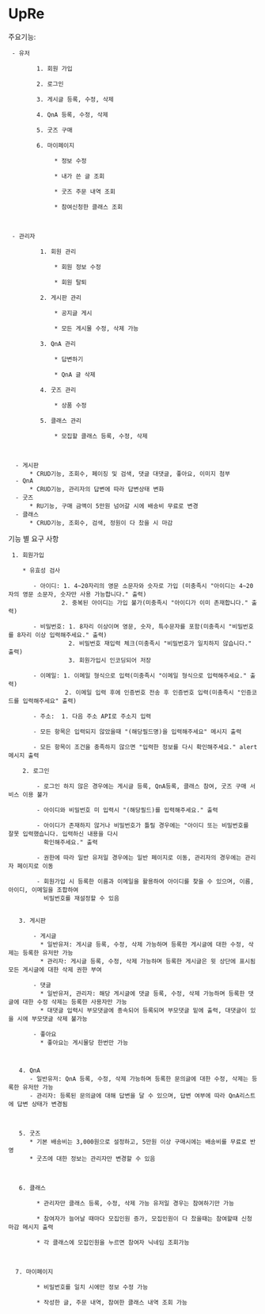 # UpRe

주요기능: 

     - 유저

            1. 회원 가입

            2. 로그인

            3. 게시글 등록, 수정, 삭제

            4. QnA 등록, 수정, 삭제

            5. 굿즈 구매

            6. 마이페이지

                 * 정보 수정

                 * 내가 쓴 글 조회

                 * 굿즈 주문 내역 조회

                 * 참여신청한 클래스 조회



     - 관리자

             1. 회원 관리

                 * 회원 정보 수정

                 * 회원 탈퇴

             2. 게시판 관리

                 * 공지글 게시

                 * 모든 게시물 수정, 삭제 가능

             3. QnA 관리

                 * 답변하기

                 * QnA 글 삭제

             4. 굿즈 관리

                 * 상품 수정

             5. 클래스 관리

                 * 모집할 클래스 등록, 수정, 삭제



      - 게시판
          * CRUD기능, 조회수, 페이징 및 검색, 댓글 대댓글, 좋아요, 이미지 첨부
      - QnA
          * CRUD기능, 관리자의 답변에 따라 답변상태 변화
      - 굿즈
          * RU기능, 구매 금액이 5만원 넘어갈 시에 배송비 무료로 변경
      - 클래스
          * CRUD기능, 조회수, 검색, 정원이 다 찼을 시 마감



기능 별 요구 사항


     1. 회원가입

        * 유효성 검사

           - 아이디: 1. 4~20자리의 영문 소문자와 숫자로 가입 (미충족시 "아이디는 4~20자의 영문 소문자, 숫자만 사용 가능합니다." 출력)
                   2. 중복된 아이디는 가입 불가(미충족시 "아이디가 이미 존재합니다." 출력)

           - 비밀번호: 1. 8자리 이상이며 영문, 숫자, 특수문자를 포함(미충족시 "비밀번호를 8자리 이상 입력해주세요." 출력)
                     2. 비밀번호 재입력 체크(미충족시 "비밀번호가 일치하지 않습니다." 출력)
                     3. 회원가입시 인코딩되어 저장

           - 이메일: 1. 이메일 형식으로 입력(미충족시 "이메일 형식으로 입력해주세요." 출력)
                    2. 이메일 입력 후에 인증번호 전송 후 인증번호 입력(미충족시 "인증코드를 입력해주세요" 출력)

           - 주소:  1. 다음 주소 API로 주소지 입력 

           - 모든 항목은 입력되지 않았을때 "(해당필드명)을 입력해주세요" 메시지 출력

           - 모든 항목이 조건을 충족하지 않으면 "입력한 정보를 다시 확인해주세요." alert 메시지 출력

        2. 로그인 

            - 로그인 하지 않은 경우에는 게시글 등록, QnA등록, 클래스 참여, 굿즈 구매 서비스 이용 불가

            - 아이디와 비밀번호 미 입력시 "(해당필드)를 입력해주세요." 출력

            - 아이디가 존재하지 않거나 비밀번호가 틀릴 경우에는 "아이디 또는 비밀번호를 잘못 입력했습니다. 입력하신 내용을 다시 
              확인해주세요." 출력

            - 권한에 따라 일반 유저일 경우에는 일반 페이지로 이동, 관리자의 경우에는 관리자 페이지로 이동

            - 회원가입 시 등록한 이름과 이메일을 활용하여 아이디를 찾을 수 있으며, 이름, 아이디, 이메일을 조합하여
              비밀번호를 재설정할 수 있음


       3. 게시판
       
           - 게시글
             * 일반유저: 게시글 등록, 수정, 삭제 가능하며 등록한 게시글에 대한 수정, 삭제는 등록한 유저만 가능
             * 관리자: 게시글 등록, 수정, 삭제 가능하며 등록한 게시글은 윗 상단에 표시됨 모든 게시글에 대한 삭제 권한 부여

           - 댓글
             * 일반유저, 관리자: 해당 게시글에 댓글 등록, 수정, 삭제 가능하며 등록한 댓글에 대한 수정 삭제는 등록한 사용자만 가능
             * 대댓글 입력시 부모댓글에 종속되어 등록되며 부모댓글 밑에 출력, 대댓글이 있을 시에 부모댓글 삭제 불가능

           - 좋아요
             * 좋아요는 게시물당 한번만 가능

           

       4. QnA
          - 일반유저: QnA 등록, 수정, 삭제 가능하며 등록한 문의글에 대한 수정, 삭제는 등록한 유저만 가능
          - 관리자: 등록된 문의글에 대해 답변을 달 수 있으며, 답변 여부에 따라 QnA리스트에 답변 상태가 변경됨

           

       5. 굿즈 
          * 기본 배송비는 3,000원으로 설정하고, 5만원 이상 구매시에는 배송비를 무료로 반영
          * 굿즈에 대한 정보는 관리자만 변경할 수 있음



       6. 클래스

            * 관리자만 클래스 등록, 수정, 삭제 가능 유저일 경우는 참여하기만 가능

            * 참여자가 늘어날 때마다 모집인원 증가, 모집인원이 다 찼을때는 참여할때 신청마감 메시지 출력

            * 각 클래스에 모집인원을 누르면 참여자 닉네임 조회가능



      7. 마이페이지 

            * 비밀번호를 일치 시에만 정보 수정 가능

            * 작성한 글, 주문 내역, 참여한 클래스 내역 조회 가능





